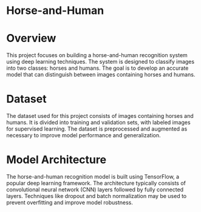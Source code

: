 # Horse-and-Human
# Overview
This project focuses on building a horse-and-human recognition system using deep learning techniques. The system is designed to classify images into two classes: horses and humans. The goal is to develop an accurate model that can distinguish between images containing horses and humans.

# Dataset
The dataset used for this project consists of images containing horses and humans. It is divided into training and validation sets, with labeled images for supervised learning. The dataset is preprocessed and augmented as necessary to improve model performance and generalization.

# Model Architecture
The horse-and-human recognition model is built using TensorFlow, a popular deep learning framework. The architecture typically consists of convolutional neural network (CNN) layers followed by fully connected layers. Techniques like dropout and batch normalization may be used to prevent overfitting and improve model robustness.
